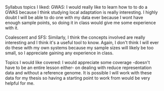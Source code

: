 Syllabus topics I liked:
GWAS: I would really like to learn how to to do a GWAS because I think studying local adaptation is really interesting.
I highly doubt I will be able to do one with my data ever because I wont have enough sample points, so doing it in class would give me some experience with it.

Coalescent and SFS: 
Similarly, I think the concepts involved are really interesting and I think it's a useful tool to know.
Again, I don't think I will ever do these with my own systems because my sample sizes will likely be too small, so I appreciate gaining any experience in class.

Topics I would like covered: I would appreciate some coverage -doesn't have to be an entire lesson either- on dealing with reduce representation data and without a reference genome. 
It is possible I will work with these data for my thesis so having a starting point to work from would be very helpful for me. 
